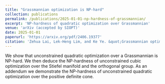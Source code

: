 ```yaml
---
title: "Grassmannian optimization is NP-hard"
collection: publications
permalink: /publications/2025-01-01-np-hardness-of-grassmannian/
excerpt: 'NP-hardness of quadratic optimization over Grassmannian'
venue: 'arXiv (accepted by SIOPT)'
date: 2025-01-01
paperurl: 'https://arxiv.org/pdf/2406.19377'
citation: 'Zehua Lai, Lek-Heng Lim, and Ke Ye. &quot;Grassmannian optimization is NP-hard.&quot; to appear in SIAM Journal on Optimization (2025): arXiv-2406.19377.'
---
```

We show that unconstrained quadratic optimization over a Grassmannian is NP-hard. We then deduce the NP-hardness of unconstrained cubic optimization over the Stiefel manifold and the orthogonal group. As an addendum we demonstrate the NP-hardness of unconstrained quadratic optimization over the positive definite cone.
